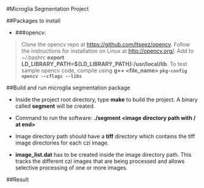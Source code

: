 #Microglia Segmentation Project

##Packages to install

+ ###opencv: 
>Clone the opencv repo at https://github.com/Itseez/opencv. Follow the 
instructions for installation on Linux at http://opencv.org/. Add to 
~/.bashrc **export LD\_LIBRARY\_PATH=${LD\_LIBRARY\_PATH}:/usr/local/lib**. 
To test sample opencv code, compile using 
**g++ <file\_name> `pkg-config opencv --cflags --libs`**


##Build and run microglia segmentation package

+ Inside the project root directory, type **make** to build the project.
A binary called **segment** will be created.

+ Command to run the software: 
**./segment <image directory path with / at end>**

+ Image directory path should have a **tiff** directory which contains the 
tiff image directories for each czi image.

+ **image_list.dat** has to be created inside the image directory path. This 
tracks the different czi images that are being processed and allows selective 
processing of one or more images.

##Result

